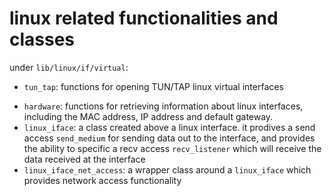 # linux related functionalities and classes
under `lib/linux/if/virtual`:
* `tun_tap`: functions for opening TUN/TAP linux virtual interfaces
<!-- * `virtual_if`: a class that takes a `gateway` and opens a TAP interface round it; that is, data received from the `gateway` is forwarded to the TAP interface as "received from the wire", and data that is sent from the TAP interface is forwarded to be sent to the `gateway` -->
* `hardware`: functions for retrieving information about linux interfaces, including the MAC address, IP address and default gateway.
* `linux_iface`: a class created above a linux interface. it prodives a send access `send_medium` for sending data out to the interface, and provides the ability to specific a recv access `recv_listener` which will receive the data received at the interface
* `linux_iface_net_access`: a wrapper class around a `linux_iface` which provides network access functionality


<!-- 
under `lib/linux/if/wrappers`, there are wrapper classes around a `iface_access_point` that provide api for `gateway` (in `interface_gatway`) and `sniffer` (in `interface_sniffer`)

under `lib/linux/osi`, there are wrapper classes around a `iface_access_point` that provide api for `gateway` in the sense of osi terms:
* `data_link_layer_gatway`: practically the same as the raw `interface_gateway`
* `network_layer_gateway`: takes a `data_link_layer` and uses ethernet to provide abstract network layer gateway, without having to worry about the data link layer protocols -->
